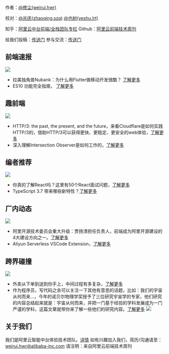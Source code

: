 作者：[​@修尘(weirui.hwr)​](https://yuque.antfin-inc.com/weirui.hwr)

校对：[@兆庆(zhaoqing.szq)](https://yuque.antfin-inc.com/zhaoqing.szq) [@也树(yeshu.lrt)](https://yuque.antfin-inc.com/yeshu.lrt) 

知乎：[阿里云中台前端/全栈团队专栏](https://zhuanlan.zhihu.com/aliyun)
Github：[阿里云前端技术周刊](https://github.com/aliyunfe/weekly)

给我们投稿：[传送门](https://github.com/aliyunfe/weekly/issues/new)
参与交流：[传送门](https://github.com/aliyunfe/weekly/issues/5)


## 前端速报
![](https://img.alicdn.com/tfs/TB1T43Fa4iH3KVjSZPfXXXBiVXa-2560-600.jpg)

- 拉美独角兽Nubank：为什么用Flutter做移动开发很酷？ [了解更多](https://mp.weixin.qq.com/s/c-AMBkcagwQqrCvxDO07Lw)
- ES10 功能完全指南， [了解更多](https://mp.weixin.qq.com/s/l9x0BPU3ylDt4G2VwUwf_A)

## 趣前端
![](https://img.alicdn.com/tfs/TB19FgGa3KG3KVjSZFLXXaMvXXa-2560-600.jpg)

- HTTP/3: the past, the present, and the future，来看Cloudflare是如何实践HTTP/3的，借助HTTP/3可以获得更快、更稳定、更安全的web体验，[了解更多](https://blog.cloudflare.com/http3-the-past-present-and-future/)
- 深入理解Intersection Observer是如何工作的，[了解更多](https://css-tricks.com/an-explanation-of-how-the-intersection-observer-watches/)

## 编者推荐
![](https://img.alicdn.com/tfs/TB11G3Ga2WG3KVjSZFPXXXaiXXa-2560-600.jpg)

- 你真的了解React吗？这里有50个React面试问题，[了解更多](https://mp.weixin.qq.com/s/3ZcH3hvmoXfQIgRWnFfNBQ)
- TypeScript 3.7 带来哪些新特性？[了解更多](https://devblogs.microsoft.com/typescript/announcing-typescript-3-7-beta/)

## 厂内动态
![](https://img.alicdn.com/tfs/TB1GNoHa.uF3KVjSZK9XXbVtXXa-2560-600.jpg)

- 阿里开源技术委员会重大升级：贾扬清担任负责人，前端成为阿里开源建设的4大建设方向之一。[了解更多](https://www.infoq.cn/article/jdpbZAAMUp0xeM4yKWOk)
- Aliyun Serverless VSCode Extension，[了解更多](https://github.com/alibaba/serverless-vscode)

## 跨界碰撞
![](https://img.alicdn.com/tfs/TB11FUIa81D3KVjSZFyXXbuFpXa-2560-600.jpg)
- 外卖从下单到送到你手上，中间过程有多复杂，[了解更多](https://zhuanlan.zhihu.com/p/86546990)
- 作为程序员，写代码之余可以关注一下其他有意思的话题，比如：我们的宇宙从何而来...，今年的诺贝尔物理学奖授予了三位研究宇宙学的专家，他们研究的内容总结起来就是：宇宙从何而来，并把一门基于经验的学科发展成为一门严谨的学科，这篇文章就带你来了解一些他们的研究内容。[了解更多](https://mp.weixin.qq.com/s/KqaBtxCAs-M8nlEzivP7Sg)
![](https://img.alicdn.com/tfs/TB1sh0ekhD1gK0jSZFyXXciOVXa-960-742.png)

## 关于我们

我们是阿里云智能中台体验技术团队。[详情](https://github.com/aliyunfe/weekly/blob/master/about.md)
如有兴趣加入我们，简历/沟通请至： weirui.hwr@alibaba-inc.com
请注明：来自阿里云前端技术周刊